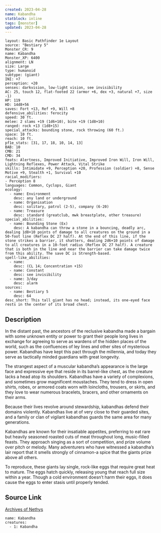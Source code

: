 ```yaml
---
created: 2023-04-28
name: Kabandha
statblock: inline
tags: [monster]
updated: 2023-04-28
---
```

```statblock
layout: Basic Pathfinder 1e Layout
source: "Bestiary 5"
Monster_CR: 9
name: Kabandha
Monster_XP: 6400
alignment: LN
size: Large
type: humanoid
subtype: (giant)
INI: +7
perception: +20
senses: darkvision, low-light vision, see invisibility
AC: 25, touch 12, flat-footed 22 (armor +6, dex +3, natural +7, size -1)
HP: 119
HD: 14d8+56
saves: Fort +13, Ref +9, Will +8
defensive_abilities: ferocity
speed: 30 ft.
melee: 2 slams +19 (1d6+10), bite +19 (1d8+10)
ranged: rock +13 (1d8+15)
special_attacks: bounding stone, rock throwing (60 ft.)
space: 10 ft.
reach: 10 ft.
pf1e_stats: [31, 17, 18, 10, 14, 13]
BAB: 10
CMB: 21
CMD: 34
feats: Alertness, Improved Initiative, Improved Iron Will, Iron Will, Lightning Reflexes, Power Attack, Vital Strike
skills: Intimidate +9, Perception +20, Profession (soldier) +8, Sense Motive +9, Stealth +1, Survival +10
racial_modifiers:
- Perception 8
languages: Common, Cyclops, Giant
ecology:
  - name: Environment
    desc: any land or underground
  - name: Organisation
    desc: solitary, patrol (2-5), company (6-20)
  - name: Treasure
    desc: standard (greatclub, mwk breastplate, other treasure)
special_abilities:
  - name: Bounding Stone (Ex)
    desc: A kabandha can throw a stone in a bouncing, deadly arc, dealing 1d8+10 points of damage to all creatures on the ground in a 50-foot line (Reflex DC 27 half). At the end of this line, if the stone strikes a barrier, it shatters, dealing 2d6+10 points of damage to all creatures in a 10-foot radius (Reflex DC 27 half). A creature that is both in the line and near the barrier can take damage twice from this ability. The save DC is Strength-based.
spell-like_abilities:
  - name:
    desc: (CL 14; Concentration +15)
  - name: Constant
    desc: see invisibility
  - name: 3/day
    desc: alarm
sources:
  - name: Bestiary 5
    desc: 64
desc_short: This tall giant has no head; instead, its one-eyed face rests in the center of its broad chest.
```
## Description
In the distant past, the ancestors of the reclusive kabandha made a bargain with some unknown entity or power to grant their people long lives in exchange for agreeing to serve as wardens of the hidden places of the world, such as the confluences of ley lines and other sites of mysterious power. Kabandhas have kept this pact through the millennia, and today they serve as tactically minded guardians with great longevity.

The strangest aspect of a muscular kabandha’s appearance is the large face and expressive eye that reside in its barrel-like chest, as the creature lacks a head atop its shoulders. Kabandhas have a variety of complexions, and sometimes grow magnificent moustaches. They tend to dress in open shirts, robes, or armored coats worn with loincloths, trousers, or skirts, and they love to wear numerous bracelets, bracers, and other ornaments on their arms.

Because their lives revolve around stewardship, kabandhas defend their domains violently. Kabandhas live at of very close to their guarded sites, and a family or clan of vigilant kabandhas guards the same area for many generations.

Kabandhas are known for their insatiable appetites, preferring to eat rare but heavily seasoned roasted cuts of meat throughout long, music-filled feasts. They approach singing as a sort of competition, and prize volume over pitch or melody. Many adventurers who have witnessed a kabandha’s lair report that it smells strongly of cinnamon-a spice that the giants prize above all others.

To reproduce, these giants lay single, rock-like eggs that require great heat to mature. The eggs hatch quickly, releasing young that reach full size within a year. Though a cold environment doesn’t harm their eggs, it does cause the eggs to enter stasis until properly tended.
## Source Link
[Archives of Nethys](https://aonprd.com/MonsterDisplay.aspx?ItemName=Kabandha)
```encounter-table
name: Kabandha
creatures:
  - 1: Kabandha
```
